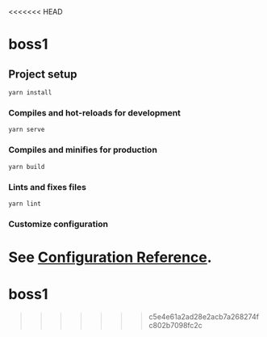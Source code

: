 <<<<<<< HEAD
# boss1

## Project setup
```
yarn install
```

### Compiles and hot-reloads for development
```
yarn serve
```

### Compiles and minifies for production
```
yarn build
```

### Lints and fixes files
```
yarn lint
```

### Customize configuration
See [Configuration Reference](https://cli.vuejs.org/config/).
=======
# boss1
>>>>>>> c5e4e61a2ad28e2acb7a268274fc802b7098fc2c

